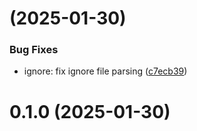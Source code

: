 # [](https://github.com/ykawataki/gitignore-filter/compare/v0.1.0...v) (2025-01-30)


### Bug Fixes

* ignore: fix ignore file parsing ([c7ecb39](https://github.com/ykawataki/gitignore-filter/commit/c7ecb39c2108a3de2683fba226c1c1f7ead70220))



# 0.1.0 (2025-01-30)



